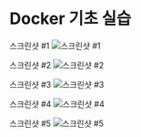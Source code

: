# Docker 기초 실습

스크린샷 #1
![스크린샷 #1](https://github.com/kimwoo666/DockerOpensource/assets/127619150/1a3dccbd-b36e-4c92-84eb-b72843d92edc)

스크린샷 #2
![스크린샷 #2](https://github.com/kimwoo666/DockerOpensource/assets/127619150/8ca3505a-6387-4827-83cf-45aad72a7e57)

스크린샷 #3
![스크린샷 #3](https://github.com/kimwoo666/DockerOpensource/assets/127619150/c278f05b-18ae-4c27-9a15-e5659407566d)

스크린샷 #4
![스크린샷 #4](https://github.com/kimwoo666/DockerOpensource/assets/127619150/840e7b1f-928b-4c59-8529-640f41be1495)

스크린샷 #5
![스크린샷 #5](https://github.com/kimwoo666/DockerOpensource/assets/127619150/4f7e47df-26ad-4ab2-b5fd-c790788479f2)
